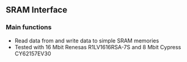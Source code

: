 ## SRAM Interface

### Main functions
- Read data from and write data to simple SRAM memories
- Tested with 16 Mbit Renesas R1LV1616RSA-7S and 8 Mbit Cypress CY62157EV30
